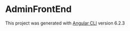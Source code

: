 # AdminFrontEnd

This project was generated with [Angular CLI](https://github.com/angular/angular-cli) version 6.2.3